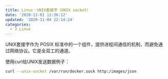 ```yaml
---
title: Linux：UNIX套接字（UNIX socket）
date: '2020-11-01 11:36:12'
updated: '2020-11-04 22:14:24'
categories:
  - 3 Linux
---
```

UNIX套接字作为 POSIX 标准中的一个组件，提供进程间通信的机制，而避免通过网络协议。它是全双工的通道。



使用curl给UNIX发送数据例子：



```sh
curl --unix-socket /var/run/docker.sock http:/images/json
```

